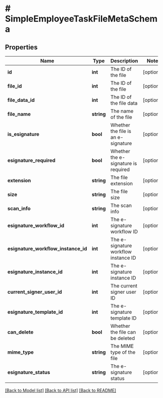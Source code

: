 # # SimpleEmployeeTaskFileMetaSchema

## Properties

Name | Type | Description | Notes
------------ | ------------- | ------------- | -------------
**id** | **int** | The ID of the file | [optional]
**file_id** | **int** | The ID of the file | [optional]
**file_data_id** | **int** | The ID of the file data | [optional]
**file_name** | **string** | The name of the file | [optional]
**is_esignature** | **bool** | Whether the file is an e-signature | [optional]
**esignature_required** | **bool** | Whether the e-signature is required | [optional]
**extension** | **string** | The file extension | [optional]
**size** | **string** | The file size | [optional]
**scan_info** | **string** | The scan info | [optional]
**esignature_workflow_id** | **int** | The e-signature workflow ID | [optional]
**esignature_workflow_instance_id** | **int** | The e-signature workflow instance ID | [optional]
**esignature_instance_id** | **int** | The e-signature instance ID | [optional]
**current_signer_user_id** | **int** | The current signer user ID | [optional]
**esignature_template_id** | **int** | The e-signature template ID | [optional]
**can_delete** | **bool** | Whether the file can be deleted | [optional]
**mime_type** | **string** | The MIME type of the file | [optional]
**esignature_status** | **string** | The e-signature status | [optional]

[[Back to Model list]](../../README.md#models) [[Back to API list]](../../README.md#endpoints) [[Back to README]](../../README.md)
